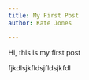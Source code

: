 ```yaml
---
title: My First Post
author: Kate Jones

---
```


Hi, this is my first post


  fjkdlsjkfldsjfldsjkfdl
  
  

